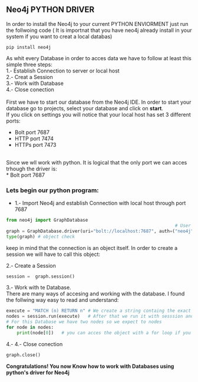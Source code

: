  ## Neo4j PYTHON DRIVER
 
 In order to install the Neo4j to your current PYTHON ENVIORMENT just run the follwoing code ( It is importnat that you have neo4j already install in your system if you want to creat a local databas)

 ```
 pip install neo4j
 ````
 As whit every Database in order to acces data we have to follow at least this simple three steps: <br>
1.- Establish Connection to server or local host <br>
2.- Creat a Session <br>
3.- Work with Database<br>
4.- Close conection<br>
<br>
First we have to start  our database from the Neo4j IDE. In order to start your database go to projects, select your database and click on **start**.
<br> If you click on  settings you will notice that  your local host has set 3 different ports:
<br>
* Bolt port 7687 
* HTTP port 7474 
* HTTPs port 7473 
<br>
Since we wll work with python. It is logical that the only port we can acces trhough the driver is: <br>
* Bolt port 7687

### Lets begin our python program: 
* 1.- Import Neo4j and establish Connection with local host through port 7687
``` python 
from neo4j import GraphDatabase
                                                                # User    #Passsword #both set to neo4j unless you changed them 
graph = GraphDatabase.driver(uri="bolt://localhost:7687", auth=("neo4j", "neo4j"))
type(graph) # object check
 ````
 keep in mind that the connection is an object itself. In order to create a session we will have to call this object:
 
2.- Create a Session 
```` python
session =  graph.session()
````
3.- Work with te Database.<br> There are many ways of accesing and working with the database. I found  the follwing way easy to read and understand:

```` python
execute = "MATCH (n) RETURN n" # We create a string containg the exact code we want to execute
nodes = session.run(execute)   # After that we run it with sesssion and store the resulting object
# For this Database we have two nodes so we expect to nodes
for node in nodes:
    print(node[0])   # you can acces the object with a for loop if you wish 
`````

4.- 4.- Close conection
```` python
graph.close()
````

**Congratulations! You now Know how to work with Databases using python's driver for Neo4j**
